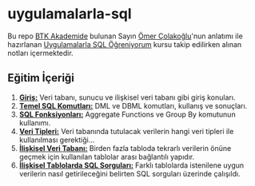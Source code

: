 # uygulamalarla-sql

Bu repo [BTK Akademide](https://www.btkakademi.gov.tr/portal/) bulunan Sayın [Ömer Çolakoğlu](https://www.linkedin.com/in/omercolakoglu/?originalSubdomain=tr)'nun anlatımı ile hazırlanan [Uygulamalarla SQL Öğreniyorum](https://www.btkakademi.gov.tr/portal/course/uygulamalarla-sql-ogreniyorum-8249#!/about) kursu takip edilirken alınan notları içermektedir.

## Eğitim İçeriği
1. **[Giriş:](https://github.com/ramisyk/egitim-notlarim/uygulamalarla-sql/tree/master/1-Giri%C5%9F)** Veri tabanı, sunucu ve ilişkisel veri tabanı gibi giriş konuları.
2. **[Temel SQL Komutları:](https://github.com/ramisyk/egitim-notlarim/uygulamalarla-sql/blob/master/2-TemelSQLKomutlar%C4%B1/)** DML ve DBML komutları, kullanış ve sonuçları.
3. **[SQL Fonksiyonları:](https://github.com/ramisyk/egitim-notlarim/uygulamalarla-sql/blob/master/3-SQLFonksiyonlar%C4%B1)** Aggregate Functions ve Group By komutunun kullanımı.
4. **[Veri Tipleri:](https://github.com/ramisyk/egitim-notlarim/uygulamalarla-sql/tree/master/4-VeriTipleri)** Veri tabanında tutulacak verilerin hangi veri tipleri ile kullanılması gerektiği...
5. **[İlişkisel Veri Tabanı:](https://github.com/ramisyk/egitim-notlarim/uygulamalarla-sql/tree/master/5-%C4%B0li%C5%9FkiselVeriTaban%C4%B1)** Birden fazla tabloda tekrarlı verilerin önüne geçmek için kullanılan tablolar arası bağlantılı yapıdır.
6. **[İlişkisel Tablolarda SQL Sorguları:](https://github.com/ramisyk/egitim-notlarim/uygulamalarla-sql/tree/master/6-%C4%B0li%C5%9FkiselTablolardaSorgular)** Farklı tablolarda istenilene uygun verilerin nasıl getirileceğini belirten SQL sorguları üzerinde çalışıldı.